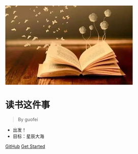 ![logo](_media/pic.jpg)

# 读书这件事

> By guofei

* 出发！
* 目标：星辰大海

[GitHub](https://github.com/guofei9987/reading/)
[Get Started](/_sidebar)
